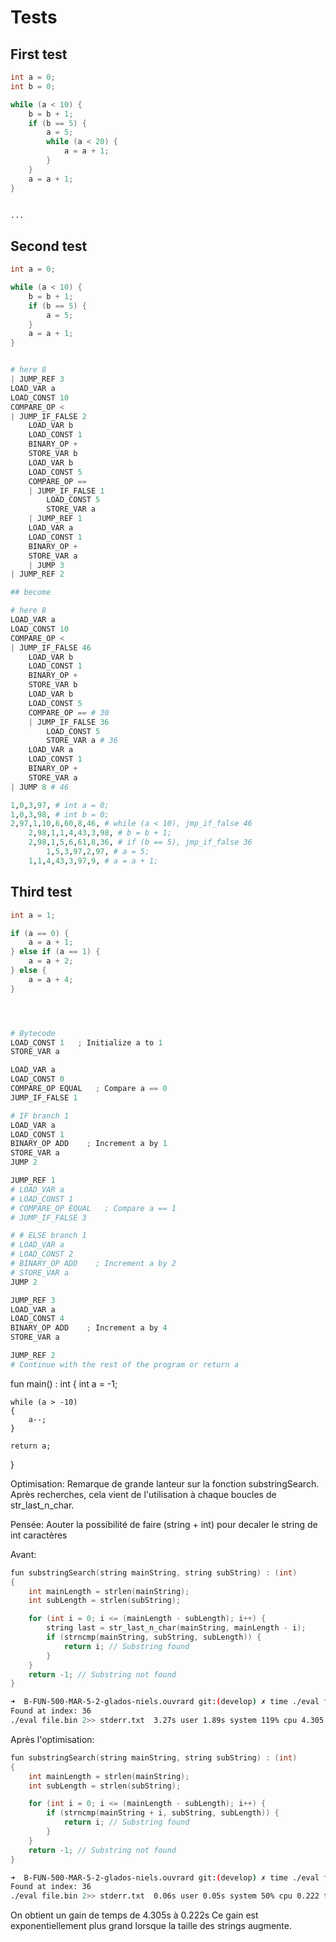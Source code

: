 # Tests

## First test

```c
int a = 0;
int b = 0;

while (a < 10) {
    b = b + 1;
    if (b == 5) {
        a = 5;
        while (a < 20) {
            a = a + 1;
        }
    }
    a = a + 1;
}
```

```py

...
```

## Second test

```c
int a = 0;

while (a < 10) {
    b = b + 1;
    if (b == 5) {
        a = 5;
    }
    a = a + 1;
}

```

```py

# here 8
| JUMP_REF 3
LOAD_VAR a
LOAD_CONST 10
COMPARE_OP <
| JUMP_IF_FALSE 2
    LOAD_VAR b
    LOAD_CONST 1
    BINARY_OP +
    STORE_VAR b
    LOAD_VAR b
    LOAD_CONST 5
    COMPARE_OP ==
    | JUMP_IF_FALSE 1
        LOAD_CONST 5
        STORE_VAR a
    | JUMP_REF 1
    LOAD_VAR a
    LOAD_CONST 1
    BINARY_OP +
    STORE_VAR a
    | JUMP 3
| JUMP_REF 2

## become

# here 8
LOAD_VAR a
LOAD_CONST 10
COMPARE_OP <
| JUMP_IF_FALSE 46
    LOAD_VAR b
    LOAD_CONST 1
    BINARY_OP +
    STORE_VAR b
    LOAD_VAR b
    LOAD_CONST 5
    COMPARE_OP == # 30
    | JUMP_IF_FALSE 36
        LOAD_CONST 5
        STORE_VAR a # 36
    LOAD_VAR a
    LOAD_CONST 1
    BINARY_OP +
    STORE_VAR a
| JUMP 8 # 46

1,0,3,97, # int a = 0;
1,0,3,98, # int b = 0;
2,97,1,10,6,60,8,46, # while (a < 10), jmp_if_false 46
    2,98,1,1,4,43,3,98, # b = b + 1;
    2,98,1,5,6,61,8,36, # if (b == 5), jmp_if_false 36
        1,5,3,97,2,97, # a = 5;
    1,1,4,43,3,97,9, # a = a + 1;

```

## Third test

```c
int a = 1;

if (a == 0) {
    a = a + 1;
} else if (a == 1) {
    a = a + 2;
} else {
    a = a + 4;
}
```

```py



# Bytecode
LOAD_CONST 1   ; Initialize a to 1
STORE_VAR a

LOAD_VAR a
LOAD_CONST 0
COMPARE_OP EQUAL   ; Compare a == 0
JUMP_IF_FALSE 1

# IF branch 1
LOAD_VAR a
LOAD_CONST 1
BINARY_OP ADD    ; Increment a by 1
STORE_VAR a
JUMP 2

JUMP_REF 1
# LOAD_VAR a
# LOAD_CONST 1
# COMPARE_OP EQUAL   ; Compare a == 1
# JUMP_IF_FALSE 3

# # ELSE branch 1
# LOAD_VAR a
# LOAD_CONST 2
# BINARY_OP ADD    ; Increment a by 2
# STORE_VAR a
JUMP 2

JUMP_REF 3
LOAD_VAR a
LOAD_CONST 4
BINARY_OP ADD    ; Increment a by 4
STORE_VAR a

JUMP_REF 2
# Continue with the rest of the program or return a
```

fun main() : int
{
int a = -1;

    while (a > -10)
    {
        a--;
    }

    return a;

}

Optimisation:
Remarque de grande lanteur sur la fonction substringSearch.
Après recherches, cela vient de l'utilisation à chaque boucles de str_last_n_char.

Pensée: Aouter la possibilité de faire (string + int) pour decaler le string de int caractères

Avant:

```c
fun substringSearch(string mainString, string subString) : (int)
{
    int mainLength = strlen(mainString);
    int subLength = strlen(subString);

    for (int i = 0; i <= (mainLength - subLength); i++) {
        string last = str_last_n_char(mainString, mainLength - i);
        if (strncmp(mainString, subString, subLength)) {
            return i; // Substring found
        }
    }
    return -1; // Substring not found
}
```

```sh
➜  B-FUN-500-MAR-5-2-glados-niels.ouvrard git:(develop) ✗ time ./eval file.bin 2>> stderr.txt
Found at index: 36
./eval file.bin 2>> stderr.txt  3.27s user 1.89s system 119% cpu 4.305 total
```

Après l'optimisation:

```c
fun substringSearch(string mainString, string subString) : (int)
{
    int mainLength = strlen(mainString);
    int subLength = strlen(subString);

    for (int i = 0; i <= (mainLength - subLength); i++) {
        if (strncmp(mainString + i, subString, subLength)) {
            return i; // Substring found
        }
    }
    return -1; // Substring not found
}

```

```sh
➜  B-FUN-500-MAR-5-2-glados-niels.ouvrard git:(develop) ✗ time ./eval file.bin 2>> stderr.txt
Found at index: 36
./eval file.bin 2>> stderr.txt  0.06s user 0.05s system 50% cpu 0.222 total
```

On obtient un gain de temps de 4.305s à 0.222s
Ce gain est exponentiellement plus grand lorsque la taille des strings augmente.
